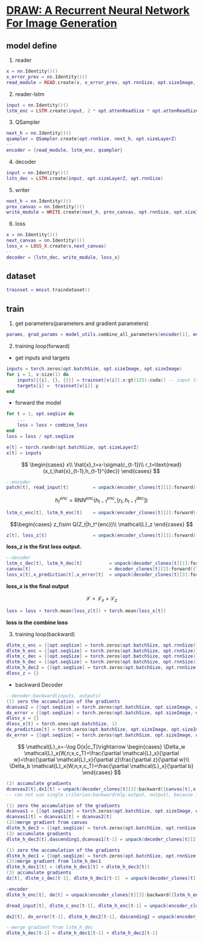 # [DRAW: A Recurrent Neural Network For Image Generation](https://arxiv.org/pdf/1502.04623v2.pdf)

<!-- ![](https://www.dropbox.com/s/uka203ih85c2kn8/draw.png?dl=1) -->

## model define

1. reader

```lua
x = nn.Identity()()
x_error_prev = nn.Identity()()
read_module = READ.create(x, x_error_prev, opt.rnnSize, opt.sizeImage, opt.attenReadSize, opt.batchSize)
```

2. reader-lstm

```lua
input = nn.Identity()()
lstm_enc = LSTM.create(input, 2 * opt.attenReadSize * opt.attenReadSize, opt.rnnSize)
```

3. QSampler

```lua
next_h = nn.Identity()()
qsampler = QSampler.create(opt.rnnSize, next_h, opt.sizeLayerZ)
--
encoder = {read_module, lstm_enc, qsampler}
```

4. decoder

```lua
input = nn.Identity()()
lstn_dec = LSTM.create(input, opt.sizeLayerZ, opt.rnnSize)
```


5. writer

```lua
next_h = nn.Identity()()
prev_canvas = nn.Identity()()
write_module = WRITE.create(next_h, prev_canvas, opt.rnnSize, opt.sizeImage, opt.attenWriteSize, opt.batchSize)
```


6. loss
```lua
x = nn.Identity()()
next_canvas = nn.Identity()()
loss_x = LOSS_X.create(x,next_canvas)
--
decoder = {lstn_dec, write_module, loss_x}
```


## dataset

```lua
trainset = mnist.traindataset()
```

## train

1. get parameters(parameters and gradient parameters)
```lua
params, grad_params = model_utils.combine_all_parameters(encoder[1], encoder[2], encoder[3], decoder[1], decoder[2], decoder[3])
```


2. training loop(forward)

- get inputs and targets

```lua
inputs = torch.zeros(opt.batchSize, opt.sizeImage, opt.sizeImage)
for i = 1, v:size(1) do
    inputs[{{i}, {}, {}}] = trainset[v[i]].x:gt(125):cuda() -- input training data
    targets[i] =  trainset[v[i]].y
end
```


- forward the model

```lua
for t = 1, opt.seqSize do
    ...
    loss = loss + combine_loss
end
loss = loss / opt.seqSize
```

```lua
e[t] = torch.randn(opt.batchSize, opt.sizeLayerZ)
x[t] = inputs
```
$$
\begin{cases}
x\\
\hat{x}_t=x-\sigma(c_{t-1})\\
r_t=\text{read}(x_t,\hat{x}_{t-1},h_{t-1}^{dec})
\end{cases}
$$
```lua
--encoder
patch[t], read_input[t]         = unpack(encoder_clones[t][1]:forward({x[t], x_error[t-1], lstm_h_dec[t-1], ascending}))
```
$$
h_t^{enc}=\text{RNN}^{enc}(h_{t-1}^{enc},[r_t,h_{t-1}^{dec}])
$$
```lua
lstm_c_enc[t], lstm_h_enc[t]    = unpack(encoder_clones[t][2]:forward({read_input[t],lstm_c_enc[t-1], lstm_h_enc[t-1]}))
```
$$\begin{cases}
z_t\sim Q(Z_t|h_t^{enc})\\
\mathcal{L}_z
\end{cases}
$$
```lua
z[t], loss_z[t]                 = unpack(encoder_clones[t][3]:forward({lstm_h_enc[t], e[t]}))
```
<b>loss_z is the first loss output.</b>
```lua
--decoder
lstm_c_dec[t], lstm_h_dec[t]          = unpack(decoder_clones[t][1]:forward({z[t],lstm_c_dec[t-1], lstm_h_dec[t-1]}))
canvas[t]                             = decoder_clones[t][2]:forward({lstm_h_dec[t],ascending,canvas[t-1]})
loss_x[t],x_prediction[t],x_error[t]  = unpack(decoder_clones[t][3]:forward({canvas[t],x[t]}))
```
<b>loss_x is the final output</b>

$$
\mathcal{L}=\mathcal{L}_x+\mathcal{L}_z
$$
```lua
loss = loss + torch.mean(loss_z[t]) + torch.mean(loss_x[t])
```
<b>loss is the combine loss </b>



3. training loop(backward)

```lua
dlstm_c_enc = {[opt.seqSize] = torch.zeros(opt.batchSize, opt.rnnSize)}
dlstm_h_enc = {[opt.seqSize] = torch.zeros(opt.batchSize, opt.rnnSize)}
dlstm_c_dec = {[opt.seqSize] = torch.zeros(opt.batchSize, opt.rnnSize)}
dlstm_h_dec = {[opt.seqSize] = torch.zeros(opt.batchSize, opt.rnnSize)}
dlstm_h_dec2 = {[opt.seqSize] = torch.zeros(opt.batchSize, opt.rnnSize)}
dloss_z = {}
```


- backward Decoder

```lua
--decoder:backward(inputs, outputs)
(1) zero the accumulation of the gradients
dcanvas2 = {[opt.seqSize] = torch.zeros(opt.batchSize, opt.sizeImage, opt.sizeImage)}
dx_error = {[opt.seqSize] = torch.zeros(opt.batchSize, opt.sizeImage, opt.sizeImage)}
dloss_x = {}
dloss_x[t] = torch.ones(opt.batchSize, 1)
dx_prediction[t] = torch.zeros(opt.batchSize, opt.sizeImage, opt.sizeImage)
dx_error = {[opt.seqSize] = torch.zeros(opt.batchSize, opt.sizeImage, opt.sizeImage)}
```
$$
\mathcal{L}_x=-\log D(x|c_T)\rightarrow \begin{cases}
\Delta_w \mathcal{L}_x(W,n;x,c_T)=\frac{\partial \mathcal{L}_x}{\partial w}=\frac{\partial \mathcal{L}_x}{\partial z}\frac{\partial z}{\partial w}\\
\Delta_b \mathcal{L}_x(W,n;x,c_T)=\frac{\partial \mathcal{L}_x}{\partial b}
\end{cases}
$$
```lua
(2) accumulate gradients
dcanvas2[t],dx1[t] = unpack(decoder_clones[t][3]:backward({canvas[t],x[t]},{dloss_x[t],dx_prediction[t],dx_error[t]}))
-- can not use single criterion:backward(mlp.output, output), because it has many error
```


```lua
(1) zero the accumulation of the gradients
dcanvas1 = {[opt.seqSize] = torch.zeros(opt.batchSize, opt.sizeImage, opt.sizeImage)}
dcanvas1[t] = dcanvas1[t] + dcanvas2[t]
(2))merge gradient from canvas
dlstm_h_dec3 = {[opt.seqSize] = torch.zeros(opt.batchSize, opt.rnnSize)}
(3) accumulate gradients
dlstm_h_dec3[t],dascending1,dcanvas1[t-1] = unpack(decoder_clones[t][2]:backward({lstm_h_dec[t],ascending,canvas[t-1]},dcanvas1[t]))
```

```lua
(1) zero the accumulation of the gradients
dlstm_h_dec1 = {[opt.seqSize] = torch.zeros(opt.batchSize, opt.rnnSize)}
(2))merge gradient from lstm_h_dec1
dlstm_h_dec1[t] = (dlstm_h_dec1[t] + dlstm_h_dec3[t])
(3) accumulate gradients
dz[t], dlstm_c_dec[t-1], dlstm_h_dec1[t-1]  = unpack(decoder_clones[t][1]:backward({z[t],lstm_c_dec[t-1], lstm_h_dec[t-1]},{dlstm_c_dec[t],dlstm_h_dec1[t] }))
```

```lua
-encoder
dlstm_h_enc[t], de[t] = unpack(encoder_clones[t][3]:backward({lstm_h_enc[t], e[t]},{dz[t],dloss_z[t]}))
```
```lua
dread_input[t], dlstm_c_enc[t-1], dlstm_h_enc[t-1] = unpack(encoder_clones[t][2]:backward({read_input[t],lstm_c_enc[t-1], lstm_h_enc[t-1]},{dlstm_c_enc[t], dlstm_h_enc[t]}))
```
```lua
dx2[t], dx_error[t-1], dlstm_h_dec2[t-1], dascending2 = unpack(encoder_clones[t][1]:backward({x[t], x_error[t-1], lstm_h_dec[t-1], ascending},{dpatch[t],dread_input[t]}))
```
```lua
--merge gradient from lstm_h_dec
dlstm_h_dec[t-1] = dlstm_h_dec1[t-1] + dlstm_h_dec2[t-1]
```
